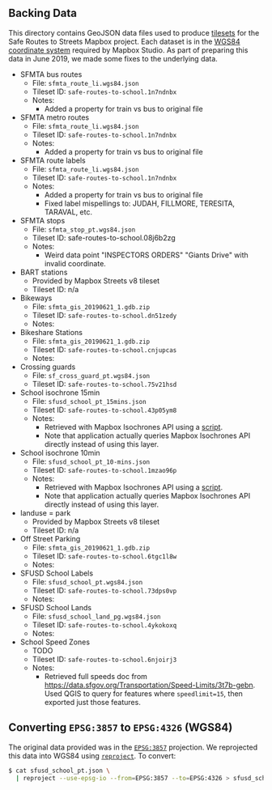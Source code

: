 ## Backing Data

This directory contains GeoJSON data files used to produce [tilesets][tileset]
for the Safe Routes to Streets Mapbox project. Each dataset is in the [WGS84
coordinate system][wgs84] required by Mapbox Studio. As part of preparing this
data in June 2019, we made some fixes to the underlying data.

- SFMTA bus routes
  * File: `sfmta_route_li.wgs84.json`
  * Tileset ID: `safe-routes-to-school.1n7ndnbx`
  * Notes:
    - Added a property for train vs bus to original file
- SFMTA metro routes
  * File: `sfmta_route_li.wgs84.json`
  * Tileset ID: `safe-routes-to-school.1n7ndnbx`
  * Notes:
    - Added a property for train vs bus to original file
- SFMTA route labels
  * File: `sfmta_route_li.wgs84.json`
  * Tileset ID: `safe-routes-to-school.1n7ndnbx`
  * Notes:
    - Added a property for train vs bus to original file
    - Fixed label mispellings to: JUDAH, FILLMORE, TERESITA, TARAVAL, etc.
- SFMTA stops
  * File: `sfmta_stop_pt.wgs84.json`
  * Tileset ID: safe-routes-to-school.08j6b2zg
  * Notes:
    - Weird data point "INSPECTORS ORDERS" "Giants Drive" with invalid
      coordinate.
- BART stations
  * Provided by Mapbox Streets v8 tileset
  * Tileset ID: n/a
- Bikeways
  * File: `sfmta_gis_20190621_1.gdb.zip`
  * Tileset ID: `safe-routes-to-school.dn51zedy`
  * Notes:
- Bikeshare Stations
  * File: `sfmta_gis_20190621_1.gdb.zip`
  * Tileset ID: `safe-routes-to-school.cnjupcas`
  * Notes:
- Crossing guards
  * File: `sf_cross_guard_pt.wgs84.json`
  * Tileset ID: `safe-routes-to-school.75v21hsd`
- School isochrone 15min
  * File: `sfusd_school_pt_15mins.json`
  * Tileset ID: `safe-routes-to-school.43p05ym8`
  * Notes:
    - Retrieved with Mapbox Isochrones API using a [script](../scripts/isochrones).
    - Note that application actually queries Mapbox Isochrones API directly
      instead of using this layer.
- School isochrone 10min
  * File: `sfusd_school_pt_10-mins.json`
  * Tileset ID: `safe-routes-to-school.1mzao96p`
  * Notes:
    - Retrieved with Mapbox Isochrones API using a [script](../scripts/isochrones).
    - Note that application actually queries Mapbox Isochrones API directly
      instead of using this layer.
- landuse = park
  * Provided by Mapbox Streets v8 tileset
  * Tileset ID: n/a
- Off Street Parking
  * File: `sfmta_gis_20190621_1.gdb.zip`
  * Tileset ID: `safe-routes-to-school.6tgc1l8w`
  * Notes:
- SFUSD School Labels
  * File: `sfusd_school_pt.wgs84.json`
  * Tileset ID: `safe-routes-to-school.73dps0vp`
  * Notes:
- SFUSD School Lands
  * File: `sfusd_school_land_pg.wgs84.json`
  * Tileset ID: `safe-routes-to-school.4ykokoxq`
  * Notes:
- School Speed Zones
  * TODO
  * Tileset ID: `safe-routes-to-school.6njoirj3`
  * Notes:
    - Retrieved full speeds doc from
      https://data.sfgov.org/Transportation/Speed-Limits/3t7b-gebn. Used QGIS to
      query for features where `speedlimit=15`, then exported just those
      features.

[wgs84]: https://spatialreference.org/ref/epsg/wgs-84/
[tileset]: https://docs.mapbox.com/studio-manual/reference/tilesets/#what-is-a-tileset

## Converting `EPSG:3857` to `EPSG:4326` (WGS84)

The original data provided was in the [`EPSG:3857`][orig_proj] projection. We
reprojected this data into WGS84 using [`reproject`][reproject]. To convert:

``` bash
$ cat sfusd_school_pt.json \
  | reproject --use-epsg-io --from=EPSG:3857 --to=EPSG:4326 > sfusd_school_pt.wgs84.json
```

[orig_proj]: https://epsg.io/3857
[reproject]: https://github.com/perliedman/reproject
